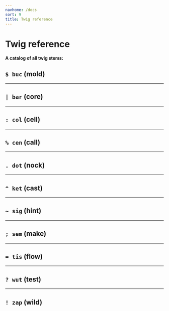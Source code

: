 ```yaml
---
navhome: /docs
sort: 9
title: Twig reference
---
```


# Twig reference

#### A catalog of all twig stems:

<div class="book">

## `$ buc` (mold)

<list src="../twig/buc-mold" dataPreview="true" className="runes" childIsFragment="true"></list>

---

## `| bar` (core)

<list src="../twig/bar-core" dataPreview="true" className="runes" childIsFragment="true"></list>

---

## `: col` (cell)

<list src="../twig/col-cell" dataPreview="true" className="runes" childIsFragment="true"></list>

---

## `% cen` (call)

<list src="../twig/cen-call" dataPreview="true" className="runes" childIsFragment="true"></list>

---

## `. dot` (nock)

<list src="../twig/dot-nock" dataPreview="true" className="runes" childIsFragment="true"></list>

---

## `^ ket` (cast)

<list src="../twig/ket-cast" dataPreview="true" className="runes" childIsFragment="true"></list>

---

## `~ sig` (hint)

<list src="../twig/sig-hint" dataPreview="true" className="runes" childIsFragment="true"></list>

---

## `; sem` (make)

<list src="../twig/sem-make" dataPreview="true" className="runes" childIsFragment="true"></list>

---

## `= tis` (flow)

<list src="../twig/tis-flow" dataPreview="true" className="runes" childIsFragment="true"></list>

---

## `? wut` (test)

<list src="../twig/wut-test" dataPreview="true" className="runes" childIsFragment="true"></list>

---

## `! zap` (wild)

<list src="../twig/zap-wild" dataPreview="true" className="runes" childIsFragment="true"></list>

</div>
